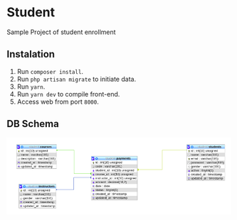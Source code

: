 # Student

Sample Project of student enrollment

## Instalation
1. Run `composer install`.
2. Run `php artisan migrate` to initiate data.
3. Run `yarn`.
4. Run `yarn dev` to compile front-end.
5. Access web from port `8000`.

## DB Schema
![db schema](./public/image/model.png)
